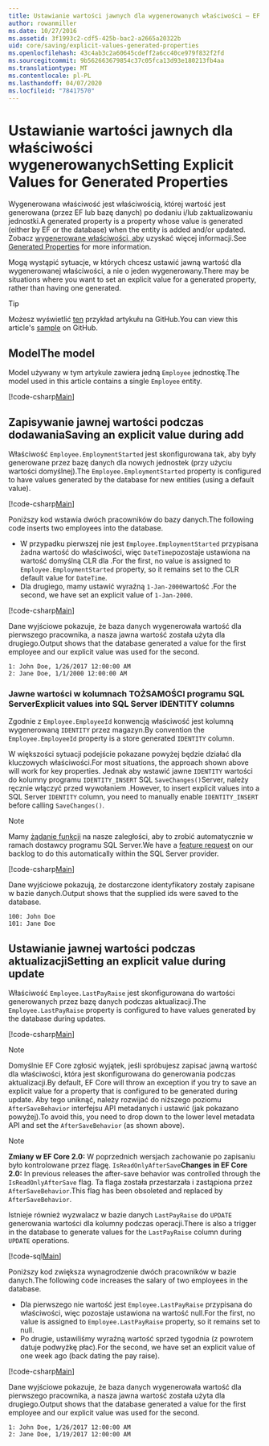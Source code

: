 ```yaml
---
title: Ustawianie wartości jawnych dla wygenerowanych właściwości — EF Core
author: rowanmiller
ms.date: 10/27/2016
ms.assetid: 3f1993c2-cdf5-425b-bac2-a2665a20322b
uid: core/saving/explicit-values-generated-properties
ms.openlocfilehash: 43c4ab3c2a60645cdeff2a6cc40ce979f832f2fd
ms.sourcegitcommit: 9b562663679854c37c05fca13d93e180213fb4aa
ms.translationtype: MT
ms.contentlocale: pl-PL
ms.lasthandoff: 04/07/2020
ms.locfileid: "78417570"
---
```

# <a name="setting-explicit-values-for-generated-properties"></a><span data-ttu-id="184bd-102">Ustawianie wartości jawnych dla właściwości wygenerowanych</span><span class="sxs-lookup"><span data-stu-id="184bd-102">Setting Explicit Values for Generated Properties</span></span>

<span data-ttu-id="184bd-103">Wygenerowana właściwość jest właściwością, której wartość jest generowana (przez EF lub bazę danych) po dodaniu i/lub zaktualizowaniu jednostki.</span><span class="sxs-lookup"><span data-stu-id="184bd-103">A generated property is a property whose value is generated (either by EF or the database) when the entity is added and/or updated.</span></span> <span data-ttu-id="184bd-104">Zobacz [wygenerowane właściwości, aby](../modeling/generated-properties.md) uzyskać więcej informacji.</span><span class="sxs-lookup"><span data-stu-id="184bd-104">See [Generated Properties](../modeling/generated-properties.md) for more information.</span></span>

<span data-ttu-id="184bd-105">Mogą wystąpić sytuacje, w których chcesz ustawić jawną wartość dla wygenerowanej właściwości, a nie o jeden wygenerowany.</span><span class="sxs-lookup"><span data-stu-id="184bd-105">There may be situations where you want to set an explicit value for a generated property, rather than having one generated.</span></span>

> [!TIP]  
> <span data-ttu-id="184bd-106">Możesz wyświetlić [ten](https://github.com/dotnet/EntityFramework.Docs/tree/master/samples/core/Saving/ExplicitValuesGenerateProperties/) przykład artykułu na GitHub.</span><span class="sxs-lookup"><span data-stu-id="184bd-106">You can view this article's [sample](https://github.com/dotnet/EntityFramework.Docs/tree/master/samples/core/Saving/ExplicitValuesGenerateProperties/) on GitHub.</span></span>

## <a name="the-model"></a><span data-ttu-id="184bd-107">Model</span><span class="sxs-lookup"><span data-stu-id="184bd-107">The model</span></span>

<span data-ttu-id="184bd-108">Model używany w tym artykule zawiera jedną `Employee` jednostkę.</span><span class="sxs-lookup"><span data-stu-id="184bd-108">The model used in this article contains a single `Employee` entity.</span></span>

[!code-csharp[Main](../../../samples/core/Saving/ExplicitValuesGenerateProperties/Employee.cs#Sample)]

## <a name="saving-an-explicit-value-during-add"></a><span data-ttu-id="184bd-109">Zapisywanie jawnej wartości podczas dodawania</span><span class="sxs-lookup"><span data-stu-id="184bd-109">Saving an explicit value during add</span></span>

<span data-ttu-id="184bd-110">Właściwość `Employee.EmploymentStarted` jest skonfigurowana tak, aby były generowane przez bazę danych dla nowych jednostek (przy użyciu wartości domyślnej).</span><span class="sxs-lookup"><span data-stu-id="184bd-110">The `Employee.EmploymentStarted` property is configured to have values generated by the database for new entities (using a default value).</span></span>

[!code-csharp[Main](../../../samples/core/Saving/ExplicitValuesGenerateProperties/EmployeeContext.cs#EmploymentStarted)]

<span data-ttu-id="184bd-111">Poniższy kod wstawia dwóch pracowników do bazy danych.</span><span class="sxs-lookup"><span data-stu-id="184bd-111">The following code inserts two employees into the database.</span></span>

* <span data-ttu-id="184bd-112">W przypadku pierwszej nie jest `Employee.EmploymentStarted` przypisana żadna wartość do właściwości, więc `DateTime`pozostaje ustawiona na wartość domyślną CLR dla .</span><span class="sxs-lookup"><span data-stu-id="184bd-112">For the first, no value is assigned to `Employee.EmploymentStarted` property, so it remains set to the CLR default value for `DateTime`.</span></span>
* <span data-ttu-id="184bd-113">Dla drugiego, mamy ustawić wyraźną `1-Jan-2000`wartość .</span><span class="sxs-lookup"><span data-stu-id="184bd-113">For the second, we have set an explicit value of `1-Jan-2000`.</span></span>

[!code-csharp[Main](../../../samples/core/Saving/ExplicitValuesGenerateProperties/Sample.cs#EmploymentStarted)]

<span data-ttu-id="184bd-114">Dane wyjściowe pokazuje, że baza danych wygenerowała wartość dla pierwszego pracownika, a nasza jawna wartość została użyta dla drugiego.</span><span class="sxs-lookup"><span data-stu-id="184bd-114">Output shows that the database generated a value for the first employee and our explicit value was used for the second.</span></span>

``` Console
1: John Doe, 1/26/2017 12:00:00 AM
2: Jane Doe, 1/1/2000 12:00:00 AM
```

### <a name="explicit-values-into-sql-server-identity-columns"></a><span data-ttu-id="184bd-115">Jawne wartości w kolumnach TOŻSAMOŚCI programu SQL Server</span><span class="sxs-lookup"><span data-stu-id="184bd-115">Explicit values into SQL Server IDENTITY columns</span></span>

<span data-ttu-id="184bd-116">Zgodnie z `Employee.EmployeeId` konwencją właściwość jest kolumną wygenerowaną `IDENTITY` przez magazyn.</span><span class="sxs-lookup"><span data-stu-id="184bd-116">By convention the `Employee.EmployeeId` property is a store generated `IDENTITY` column.</span></span>

<span data-ttu-id="184bd-117">W większości sytuacji podejście pokazane powyżej będzie działać dla kluczowych właściwości.</span><span class="sxs-lookup"><span data-stu-id="184bd-117">For most situations, the approach shown above will work for key properties.</span></span> <span data-ttu-id="184bd-118">Jednak aby wstawić jawne `IDENTITY` wartości do kolumny programu `IDENTITY_INSERT` SQL `SaveChanges()`Server, należy ręcznie włączyć przed wywołaniem .</span><span class="sxs-lookup"><span data-stu-id="184bd-118">However, to insert explicit values into a SQL Server `IDENTITY` column, you need to manually enable `IDENTITY_INSERT` before calling `SaveChanges()`.</span></span>

> [!NOTE]  
> <span data-ttu-id="184bd-119">Mamy [żądanie funkcji](https://github.com/aspnet/EntityFramework/issues/703) na nasze zaległości, aby to zrobić automatycznie w ramach dostawcy programu SQL Server.</span><span class="sxs-lookup"><span data-stu-id="184bd-119">We have a [feature request](https://github.com/aspnet/EntityFramework/issues/703) on our backlog to do this automatically within the SQL Server provider.</span></span>

[!code-csharp[Main](../../../samples/core/Saving/ExplicitValuesGenerateProperties/Sample.cs#EmployeeId)]

<span data-ttu-id="184bd-120">Dane wyjściowe pokazują, że dostarczone identyfikatory zostały zapisane w bazie danych.</span><span class="sxs-lookup"><span data-stu-id="184bd-120">Output shows that the supplied ids were saved to the database.</span></span>

``` Console
100: John Doe
101: Jane Doe
```

## <a name="setting-an-explicit-value-during-update"></a><span data-ttu-id="184bd-121">Ustawianie jawnej wartości podczas aktualizacji</span><span class="sxs-lookup"><span data-stu-id="184bd-121">Setting an explicit value during update</span></span>

<span data-ttu-id="184bd-122">Właściwość `Employee.LastPayRaise` jest skonfigurowana do wartości generowanych przez bazę danych podczas aktualizacji.</span><span class="sxs-lookup"><span data-stu-id="184bd-122">The `Employee.LastPayRaise` property is configured to have values generated by the database during updates.</span></span>

[!code-csharp[Main](../../../samples/core/Saving/ExplicitValuesGenerateProperties/EmployeeContext.cs#LastPayRaise)]

> [!NOTE]  
> <span data-ttu-id="184bd-123">Domyślnie EF Core zgłosić wyjątek, jeśli spróbujesz zapisać jawną wartość dla właściwości, która jest skonfigurowana do generowania podczas aktualizacji.</span><span class="sxs-lookup"><span data-stu-id="184bd-123">By default, EF Core will throw an exception if you try to save an explicit value for a property that is configured to be generated during update.</span></span> <span data-ttu-id="184bd-124">Aby tego uniknąć, należy rozwijać do niższego poziomu `AfterSaveBehavior` interfejsu API metadanych i ustawić (jak pokazano powyżej).</span><span class="sxs-lookup"><span data-stu-id="184bd-124">To avoid this, you need to drop down to the lower level metadata API and set the `AfterSaveBehavior` (as shown above).</span></span>

> [!NOTE]  
> <span data-ttu-id="184bd-125">**Zmiany w EF Core 2.0:** W poprzednich wersjach zachowanie po zapisaniu było kontrolowane przez flagę. `IsReadOnlyAfterSave`</span><span class="sxs-lookup"><span data-stu-id="184bd-125">**Changes in EF Core 2.0:** In previous releases the after-save behavior was controlled through the `IsReadOnlyAfterSave` flag.</span></span> <span data-ttu-id="184bd-126">Ta flaga została przestarzała i zastąpiona przez `AfterSaveBehavior`.</span><span class="sxs-lookup"><span data-stu-id="184bd-126">This flag has been obsoleted and replaced by `AfterSaveBehavior`.</span></span>

<span data-ttu-id="184bd-127">Istnieje również wyzwalacz w bazie danych `LastPayRaise` do `UPDATE` generowania wartości dla kolumny podczas operacji.</span><span class="sxs-lookup"><span data-stu-id="184bd-127">There is also a trigger in the database to generate values for the `LastPayRaise` column during `UPDATE` operations.</span></span>

[!code-sql[Main](../../../samples/core/Saving/ExplicitValuesGenerateProperties/employee_UPDATE.sql)]

<span data-ttu-id="184bd-128">Poniższy kod zwiększa wynagrodzenie dwóch pracowników w bazie danych.</span><span class="sxs-lookup"><span data-stu-id="184bd-128">The following code increases the salary of two employees in the database.</span></span>

* <span data-ttu-id="184bd-129">Dla pierwszego nie wartość jest `Employee.LastPayRaise` przypisana do właściwości, więc pozostaje ustawiona na wartość null.</span><span class="sxs-lookup"><span data-stu-id="184bd-129">For the first, no value is assigned to `Employee.LastPayRaise` property, so it remains set to null.</span></span>
* <span data-ttu-id="184bd-130">Po drugie, ustawiliśmy wyraźną wartość sprzed tygodnia (z powrotem datuje podwyżkę płac).</span><span class="sxs-lookup"><span data-stu-id="184bd-130">For the second, we have set an explicit value of one week ago (back dating the pay raise).</span></span>

[!code-csharp[Main](../../../samples/core/Saving/ExplicitValuesGenerateProperties/Sample.cs#LastPayRaise)]

<span data-ttu-id="184bd-131">Dane wyjściowe pokazuje, że baza danych wygenerowała wartość dla pierwszego pracownika, a nasza jawna wartość została użyta dla drugiego.</span><span class="sxs-lookup"><span data-stu-id="184bd-131">Output shows that the database generated a value for the first employee and our explicit value was used for the second.</span></span>

``` Console
1: John Doe, 1/26/2017 12:00:00 AM
2: Jane Doe, 1/19/2017 12:00:00 AM
```
